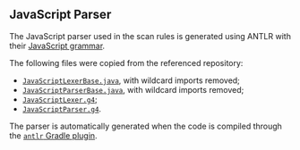 ## JavaScript Parser

The JavaScript parser used in the scan rules is generated using ANTLR with their [JavaScript grammar](https://github.com/antlr/grammars-v4/tree/c74f54c0893fa81c18ca9085034287d9aa9f2d93/javascript/javascript).

The following files were copied from the referenced repository:
 - [`JavaScriptLexerBase.java`](src/main/java/org/zaproxy/zap/extension/ascanrules/parserapi/impl/JavaScriptLexerBase.java), with wildcard imports removed;
 - [`JavaScriptParserBase.java`](src/main/java/org/zaproxy/zap/extension/ascanrules/parserapi/impl/JavaScriptParserBase.java), with wildcard imports removed;
 - [`JavaScriptLexer.g4`](src/main/antlr/org/zaproxy/zap/extension/ascanrules/parserapi/impl/JavaScriptLexer.g4);
 - [`JavaScriptParser.g4`](src/main/antlr/org/zaproxy/zap/extension/ascanrules/parserapi/impl/JavaScriptParser.g4).

The parser is automatically generated when the code is compiled through the [`antlr` Gradle plugin](https://docs.gradle.org/current/userguide/antlr_plugin.html).
